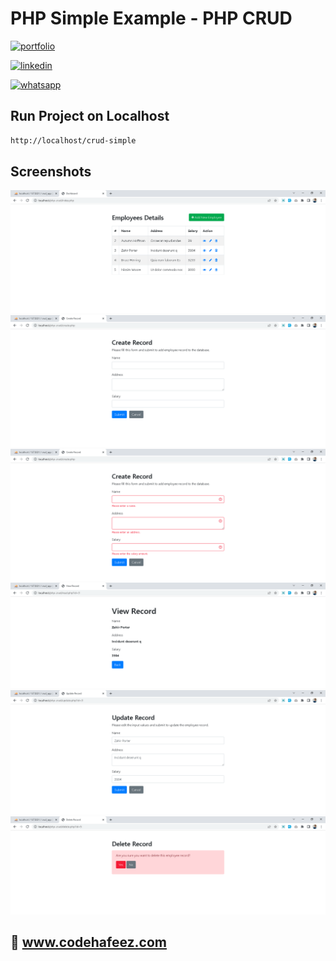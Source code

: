 # PHP Simple Example - PHP CRUD

[![portfolio](https://img.shields.io/badge/my_portfolio-000?style=for-the-badge&logo=ko-fi&logoColor=white)](https://www.codehafeez.com/)

[![linkedin](https://img.shields.io/badge/linkedin-0A66C2?style=for-the-badge&logo=linkedin&logoColor=white)](https://www.linkedin.com/in/codehafeez/)

[![whatsapp](https://img.shields.io/badge/whatsapp-GREEN?style=for-the-badge&logo=whatsapp&logoColor=white)](https://api.whatsapp.com/send?phone=923123349398)


## Run Project on Localhost

```bash
http://localhost/crud-simple
```    

## Screenshots
![](https://raw.githubusercontent.com/codehafeez/crud-simple/main/Screenshots/Output-01.png)
![](https://raw.githubusercontent.com/codehafeez/crud-simple/main/Screenshots/Output-02.png)
![](https://raw.githubusercontent.com/codehafeez/crud-simple/main/Screenshots/Output-03.png)
![](https://raw.githubusercontent.com/codehafeez/crud-simple/main/Screenshots/Output-04.png)
![](https://raw.githubusercontent.com/codehafeez/crud-simple/main/Screenshots/Output-05.png)
![](https://raw.githubusercontent.com/codehafeez/crud-simple/main/Screenshots/Output-06.png)


## 🔗 www.codehafeez.com
